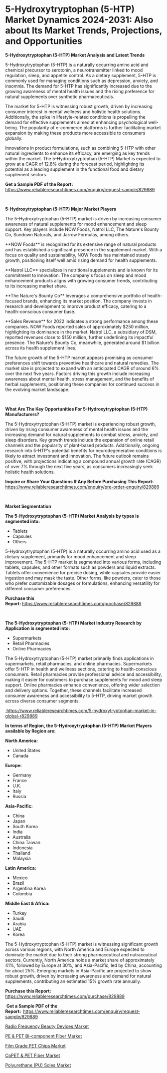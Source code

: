 <p><h1>5-Hydroxytryptophan (5-HTP) Market Dynamics 2024-2031: Also about Its Market Trends, Projections, and Opportunities</h1></p><p><strong>5-Hydroxytryptophan (5-HTP) Market Analysis and Latest Trends</strong></p>
<p><p>5-Hydroxytryptophan (5-HTP) is a naturally occurring amino acid and chemical precursor to serotonin, a neurotransmitter linked to mood regulation, sleep, and appetite control. As a dietary supplement, 5-HTP is commonly used for managing conditions such as depression, anxiety, and insomnia. The demand for 5-HTP has significantly increased due to the growing awareness of mental health issues and the rising preference for natural supplements over synthetic pharmaceuticals.</p><p>The market for 5-HTP is witnessing robust growth, driven by increasing consumer interest in mental wellness and holistic health solutions. Additionally, the spike in lifestyle-related conditions is propelling the demand for effective supplements aimed at enhancing psychological well-being. The popularity of e-commerce platforms is further facilitating market expansion by making these products more accessible to consumers globally.</p><p>Innovations in product formulations, such as combining 5-HTP with other natural ingredients to enhance its efficacy, are emerging as key trends within the market. The 5-Hydroxytryptophan (5-HTP) Market is expected to grow at a CAGR of 12.8% during the forecast period, highlighting its potential as a leading supplement in the functional food and dietary supplement sectors.</p></p>
<p><strong>Get a Sample PDF of the Report:&nbsp;</strong> <a href="https://www.reliableresearchtimes.com/enquiry/request-sample/829889?utm_campaign=1565&utm_medium=2&utm_source=Github&utm_content=ia&utm_term=13102024&utm_id=5-hydroxytryptophan-5-htp">https://www.reliableresearchtimes.com/enquiry/request-sample/829889</a></p>
<p>&nbsp;</p>
<p><strong>5-Hydroxytryptophan (5-HTP) Major Market Players</strong></p>
<p><p>The 5-Hydroxytryptophan (5-HTP) market is driven by increasing consumer awareness of natural supplements for mood enhancement and sleep support. Key players include NOW Foods, Natrol LLC, The Nature's Bounty Co, Sundown Naturals, and Jarrow Formulas, among others.</p><p>**NOW Foods** is recognized for its extensive range of natural products and has established a significant presence in the supplement market. With a focus on quality and sustainability, NOW Foods has maintained steady growth, positioning itself well amid rising demand for health supplements. </p><p>**Natrol LLC** specializes in nutritional supplements and is known for its commitment to innovation. The company's focus on sleep and mood enhancement products aligns with growing consumer trends, contributing to its increasing market share. </p><p>**The Nature's Bounty Co** leverages a comprehensive portfolio of health-focused brands, enhancing its market position. The company invests in research and development to improve product efficacy, catering to a health-conscious consumer base. </p><p>**Sales Revenue** for 2022 indicates a strong performance among these companies. NOW Foods reported sales of approximately $250 million, highlighting its dominance in the market. Natrol LLC, a subsidiary of DSM, reported revenues close to $150 million, further underlining its impactful presence. The Nature's Bounty Co, meanwhile, generated around $1 billion across its health supplement lines.</p><p>The future growth of the 5-HTP market appears promising as consumer preferences shift towards preventive healthcare and natural remedies. The market size is projected to expand with an anticipated CAGR of around 6% over the next five years. Factors driving this growth include increasing awareness about mental health, stress management, and the benefits of herbal supplements, positioning these companies for continued success in the evolving market landscape.</p></p>
<p>&nbsp;</p>
<p><strong>What Are The Key Opportunities For 5-Hydroxytryptophan (5-HTP) Manufacturers?</strong></p>
<p><p>The 5-Hydroxytryptophan (5-HTP) market is experiencing robust growth, driven by rising consumer awareness of mental health issues and the increasing demand for natural supplements to combat stress, anxiety, and sleep disorders. Key growth trends include the expansion of online retail channels and the popularity of plant-based products. Additionally, ongoing research into 5-HTP's potential benefits for neurodegenerative conditions is likely to attract investment and innovation. The future outlook remains positive, with projections indicating a compound annual growth rate (CAGR) of over 7% through the next five years, as consumers increasingly seek holistic health solutions.</p></p>
<p><strong>Inquire or Share Your Questions If Any Before Purchasing This Report:</strong> <a href="https://www.reliableresearchtimes.com/enquiry/pre-order-enquiry/829889?utm_campaign=1565&utm_medium=2&utm_source=Github&utm_content=ia&utm_term=13102024&utm_id=5-hydroxytryptophan-5-htp">https://www.reliableresearchtimes.com/enquiry/pre-order-enquiry/829889</a></p>
<p>&nbsp;</p>
<p><strong>Market Segmentation</strong></p>
<p><strong>The 5-Hydroxytryptophan (5-HTP) Market Analysis by types is segmented into:</strong></p>
<p><ul><li>Tablets</li><li>Capsules</li><li>Others</li></ul></p>
<p><p>5-Hydroxytryptophan (5-HTP) is a naturally occurring amino acid used as a dietary supplement, primarily for mood enhancement and sleep improvement. The 5-HTP market is segmented into various forms, including tablets, capsules, and other formats such as powders and liquid extracts. Tablets offer convenience for precise dosing, while capsules provide easier ingestion and may mask the taste. Other forms, like powders, cater to those who prefer customizable dosages or formulations, enhancing versatility for different consumer preferences.</p></p>
<p><strong>Purchase this Report:&nbsp;</strong><a href="https://www.reliableresearchtimes.com/purchase/829889?utm_campaign=1565&utm_medium=2&utm_source=Github&utm_content=ia&utm_term=13102024&utm_id=5-hydroxytryptophan-5-htp">https://www.reliableresearchtimes.com/purchase/829889</a></p>
<p>&nbsp;</p>
<p><strong>The 5-Hydroxytryptophan (5-HTP) Market Industry Research by Application is segmented into:</strong></p>
<p><ul><li>Supermarkets</li><li>Retail Pharmacies</li><li>Online Pharmacies</li></ul></p>
<p><p>The 5-Hydroxytryptophan (5-HTP) market primarily finds applications in supermarkets, retail pharmacies, and online pharmacies. Supermarkets offer 5-HTP in health and wellness sections, catering to health-conscious consumers. Retail pharmacies provide professional advice and accessibility, making it easier for customers to purchase supplements for mood and sleep support. Online pharmacies enhance convenience, offering wider selection and delivery options. Together, these channels facilitate increased consumer awareness and accessibility to 5-HTP, driving market growth across diverse consumer segments.</p></p>
<p><a href="https://www.reliableresearchtimes.com/5-hydroxytryptophan-market-in-global-r829889?utm_campaign=1565&utm_medium=2&utm_source=Github&utm_content=ia&utm_term=13102024&utm_id=5-hydroxytryptophan-5-htp">&nbsp;https://www.reliableresearchtimes.com/5-hydroxytryptophan-market-in-global-r829889</a></p>
<p><strong>In terms of Region, the 5-Hydroxytryptophan (5-HTP) Market Players available by Region are:</strong></p>
<p>
    <p> <strong> North America: </strong>
        <ul>
            <li>United States</li>
            <li>Canada</li>
        </ul>
        </p> 
    <p> <strong> Europe: </strong>
        <ul>
            <li>Germany</li>
            <li>France</li>
            <li>U.K.</li>
            <li>Italy</li>
            <li>Russia</li>
        </ul>
        </p> 
    <p> <strong> Asia-Pacific: </strong>
        <ul>
            <li>China</li>
            <li>Japan</li>
            <li>South Korea</li>
            <li>India</li>
            <li>Australia</li>
            <li>China Taiwan</li>
            <li>Indonesia</li>
            <li>Thailand</li>
            <li>Malaysia</li>
        </ul>
        </p> 
    <p> <strong> Latin America: </strong>
        <ul>
            <li>Mexico</li>
            <li>Brazil</li>
            <li>Argentina Korea</li>
            <li>Colombia</li>
        </ul>
        </p> 
    <p> <strong> Middle East & Africa: </strong>
        <ul>
            <li>Turkey</li>
            <li>Saudi</li>
            <li>Arabia</li>
            <li>UAE</li>
            <li>Korea</li>
        </ul>
    </p>
    </p>
<p><p>The 5-Hydroxytryptophan (5-HTP) market is witnessing significant growth across various regions, with North America and Europe expected to dominate the market due to their strong pharmaceutical and nutraceutical sectors. Currently, North America holds a market share of approximately 41%, followed by Europe at 30%, and Asia-Pacific, led by China, accounting for about 25%. Emerging markets in Asia-Pacific are projected to show robust growth, driven by increasing awareness and demand for natural supplements, contributing an estimated 15% growth rate annually.</p></p>
<p><strong>Purchase this Report: </strong><a href="https://www.reliableresearchtimes.com/purchase/829889?utm_campaign=1565&utm_medium=2&utm_source=Github&utm_content=ia&utm_term=13102024&utm_id=5-hydroxytryptophan-5-htp">https://www.reliableresearchtimes.com/purchase/829889</a></p>
<p>&nbsp;<strong>Get a Sample PDF of the Report:&nbsp;&nbsp;</strong><a href="https://www.reliableresearchtimes.com/enquiry/request-sample/829889?utm_campaign=1565&utm_medium=2&utm_source=Github&utm_content=ia&utm_term=13102024&utm_id=5-hydroxytryptophan-5-htp">https://www.reliableresearchtimes.com/enquiry/request-sample/829889</a></p>
<p><strong></strong></p>
<p><p><a href="https://www.linkedin.com/pulse/sustainability-trends-radio-frequency-beauty-devices-industry-vonre?utm_campaign=1565&utm_medium=2&utm_source=Github&utm_content=ia&utm_term=13102024&utm_id=5-hydroxytryptophan-5-htp">Radio Frequency Beauty Devices Market</a></p><p><a href="https://www.linkedin.com/pulse/opportunities-challenges-pe-pet-bi-component-fiber-market-strategic-7k10e?utm_campaign=1565&utm_medium=2&utm_source=Github&utm_content=ia&utm_term=13102024&utm_id=5-hydroxytryptophan-5-htp">PE & PET Bi-component Fiber Market</a></p><p><a href="https://www.linkedin.com/pulse/global-film-grade-pet-chips-industry-analysis-share-growth-trends-8it1e?utm_campaign=1565&utm_medium=2&utm_source=Github&utm_content=ia&utm_term=13102024&utm_id=5-hydroxytryptophan-5-htp">Film Grade PET Chips Market</a></p><p><a href="https://www.linkedin.com/pulse/decoding-copet-pet-fiber-market-signals-growth-algorithms-sflxc?utm_campaign=1565&utm_medium=2&utm_source=Github&utm_content=ia&utm_term=13102024&utm_id=5-hydroxytryptophan-5-htp">CoPET & PET Fiber Market</a></p><p><a href="https://www.linkedin.com/pulse/polyurethane-pu-soles-market-research-report-exploring-fj6be?utm_campaign=1565&utm_medium=2&utm_source=Github&utm_content=ia&utm_term=13102024&utm_id=5-hydroxytryptophan-5-htp">Polyurethane (PU) Soles Market</a></p></p>